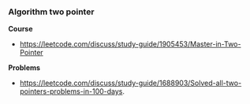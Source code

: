 ### Algorithm two pointer

**Course**

- https://leetcode.com/discuss/study-guide/1905453/Master-in-Two-Pointer

**Problems**

- https://leetcode.com/discuss/study-guide/1688903/Solved-all-two-pointers-problems-in-100-days.



